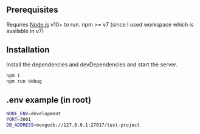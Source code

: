 ## Prerequisites

Requires [Node.js](https://nodejs.org/) v10+ to run.
npm >= v7 (since I used workspace which is available in v7)

## Installation

Install the dependencies and devDependencies and start the server.

```sh
npm i
npm run debug
```

## .env example (in root)

```sh
NODE_ENV=development
PORT=3001
DB_ADDRESS=mongodb://127.0.0.1:27017/test-project
```
